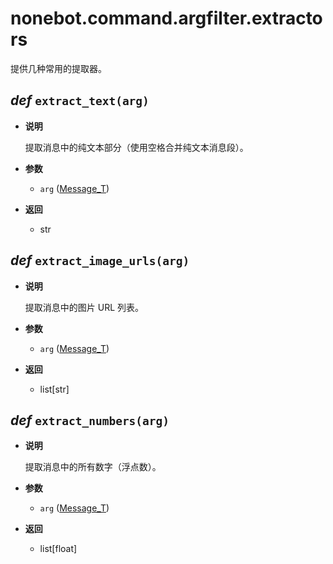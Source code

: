 # nonebot.command.argfilter.extractors <Badge text="1.2.0+"/>

提供几种常用的提取器。

## _def_ `extract_text(arg)`

- **说明**

  提取消息中的纯文本部分（使用空格合并纯文本消息段）。

- **参数**

  - `arg` ([Message_T](../../typing.md#var-message-t))

- **返回**

  - str

## _def_ `extract_image_urls(arg)`

- **说明**

  提取消息中的图片 URL 列表。

- **参数**

  - `arg` ([Message_T](../../typing.md#var-message-t))

- **返回**

  - list[str]

## _def_ `extract_numbers(arg)`

- **说明**

  提取消息中的所有数字（浮点数）。

- **参数**

  - `arg` ([Message_T](../../typing.md#var-message-t))

- **返回**

  - list[float]